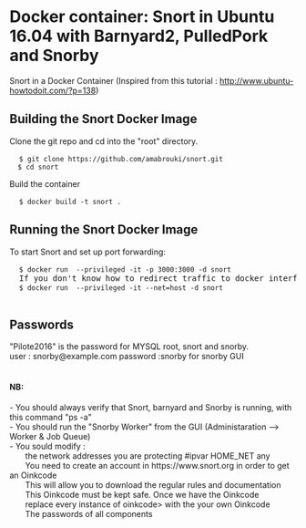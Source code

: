 # Docker container: Snort in Ubuntu 16.04 with Barnyard2, PulledPork and Snorby
Snort in a Docker Container
(Inspired from this tutorial :
http://www.ubuntu-howtodoit.com/?p=138)

<h2>Building the Snort Docker Image</h2>

Clone the git repo and cd into the "root" directory.

<pre>
  <code>$ git clone https://github.com/amabrouki/snort.git
  $ cd snort</code>
</pre>

Build the container

<pre>
  <code>$ docker build -t snort .</code>
</pre>

<h2>Running the Snort Docker Image</h2>
 To start Snort and set up port forwarding:
<pre>
  <code>$ docker run  --privileged -it -p 3000:3000 -d snort</code>
  If you don't know how to redirect traffic to docker interface, this command allow the container a full access to host network interfaces 
  <code>$ docker run  --privileged -it --net=host -d snort</code>
  
</pre>

<h2>Passwords</h2>
<div>"Pilote2016" is the password for MYSQL root, snort and snorby. </div>
<div>  user : snorby@example.com  password :snorby    for snorby GUI </div>

<br>

<h4>NB:</h4>
 <div> - You should always verify that Snort, barnyard and Snorby is running, with this command "ps -a" </div>
 <div> - You should run the "Snorby Worker" from the GUI (Administaration --> Worker & Job Queue) </div>
 <div> - You sould modify : </div>
        <div>&nbsp;&nbsp;&nbsp;&nbsp;&nbsp;&nbsp; the network addresses you are protecting #ipvar HOME_NET any </div>
        <div>&nbsp;&nbsp;&nbsp;&nbsp;&nbsp;&nbsp; You need to create an account in https://www.snort.org in order to get an Oinkcode </div>        
        <div>&nbsp;&nbsp;&nbsp;&nbsp;&nbsp;&nbsp; This will allow you to download the regular rules and documentation </div>           <div>&nbsp;&nbsp;&nbsp;&nbsp;&nbsp;&nbsp; This Oinkcode must be kept safe. Once we have the Oinkcode </div> 
        <div>&nbsp;&nbsp;&nbsp;&nbsp;&nbsp;&nbsp; replace every instance of oinkcode> with the your own Oinkcode </div>
        <div>&nbsp;&nbsp;&nbsp;&nbsp;&nbsp;&nbsp; The passwords of all components </div>
